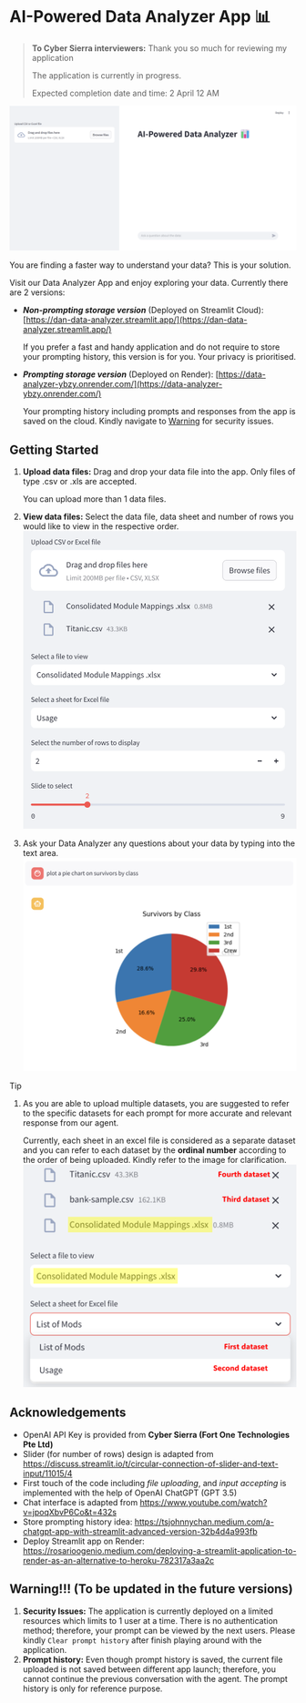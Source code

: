# AI-Powered Data Analyzer App 📊
> **To Cyber Sierra interviewers:**
> Thank you so much for reviewing my application
>
> The application is currently in progress.
> 
> Expected completion date and time: 2 April 12 AM 

![fullpage](./images/fullpage.png)

You are finding a faster way to understand your data? This is your solution.

Visit our Data Analyzer App and enjoy exploring your data. Currently there are 2 versions:
* **_Non-prompting storage version_** (Deployed on Streamlit Cloud): [https://dan-data-analyzer.streamlit.app/](https://dan-data-analyzer.streamlit.app/)

    If you prefer a fast and handy application and do not require to store your prompting history, this version is for you. Your privacy is prioritised.

* **_Prompting storage version_** (Deployed on Render): [https://data-analyzer-ybzy.onrender.com/](https://data-analyzer-ybzy.onrender.com/)

    Your prompting history including prompts and responses from the app is saved on the cloud. Kindly navigate to [Warning](#warning-to-be-updated-in-the-future-versions) for security issues.

## Getting Started
1. **Upload data files:** Drag and drop your data file into the app. Only files of type .csv or .xls are accepted. 
    
    You can upload more than 1 data files.

1. **View data files:** Select the data file, data sheet and number of rows you would like to view in the respective order.
![viewdatafile](./images/viewdatafile.png)

1. Ask your Data Analyzer any questions about your data by typing into the text area.
![chat_piechart](./images/chat_piechart.png)

> [!TIP]
>
> 1. As you are able to upload multiple datasets, you are suggested to refer to the specific datasets for each prompt for more accurate and relevant response from our agent. 
>
>       Currently, each sheet in an excel file is considered as a separate dataset and you can refer to each dataset by the **ordinal number** according to the order of being uploaded. Kindly refer to the image for clarification.
> ![tips1](./images/tips1.png)


## Acknowledgements
* OpenAI API Key is provided from **Cyber Sierra (Fort One Technologies Pte Ltd)** 
* Slider (for number of rows) design is adapted from https://discuss.streamlit.io/t/circular-connection-of-slider-and-text-input/11015/4
* First touch of the code including _file uploading_, and _input accepting_ is implemented with the help of OpenAI ChatGPT (GPT 3.5)
* Chat interface is adapted from https://www.youtube.com/watch?v=jpoqXbvP6Co&t=432s
* Store prompting history idea: https://tsjohnnychan.medium.com/a-chatgpt-app-with-streamlit-advanced-version-32b4d4a993fb
* Deploy Streamlit app on Render: https://rosarioogenio.medium.com/deploying-a-streamlit-application-to-render-as-an-alternative-to-heroku-782317a3aa2c

## Warning!!! (To be updated in the future versions)
1. **Security Issues:** The application is currently deployed on a limited resources which limits to 1 user at a time. There is no authentication method; therefore, your prompt can be viewed by the next users. Please kindly ```Clear prompt history``` after finish playing around with the application.
1. **Prompt history:** Even though prompt history is saved, the current file uploaded is not saved between different app launch; therefore, you cannot continue the previous conversation with the agent. The prompt history is only for reference purpose.

